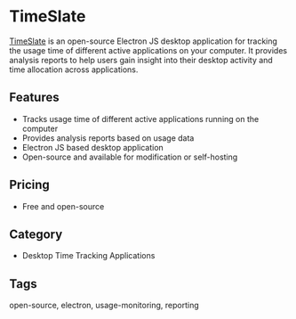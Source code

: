 # TimeSlate

[TimeSlate](https://github.com/pranavmodx/TimeSlate) is an open-source Electron JS desktop application for tracking the usage time of different active applications on your computer. It provides analysis reports to help users gain insight into their desktop activity and time allocation across applications.

## Features
- Tracks usage time of different active applications running on the computer
- Provides analysis reports based on usage data
- Electron JS based desktop application
- Open-source and available for modification or self-hosting

## Pricing
- Free and open-source

## Category
- Desktop Time Tracking Applications

## Tags
open-source, electron, usage-monitoring, reporting
